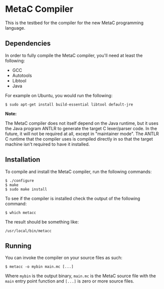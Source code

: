 MetaC Compiler
=============

This is the testbed for the compiler for the new MetaC programming language.

Dependencies
-----------

In order to fully compile the MetaC compiler, you'll need at least the
following:

* GCC
* Autotools
* Libtool
* Java

For example on Ubuntu, you would run the following:

    $ sudo apt-get install build-essential libtool default-jre

__Note:__

The MetaC compiler does not itself depend on the Java runtime, but it uses the
Java program ANTLR to generate the target C lexer/parser code. In the future,
it will not be required at all, except in "maintainer mode". The ANTLR C runtime
that the compiler uses is compiled directly in so that the target machine isn't
required to have it installed.

Installation
-----------

To compile and install the MetaC compiler, run the following commands:

    $ ./configure
    $ make
    $ sudo make install

To see if the compiler is installed check the output of the following command:

    $ which metacc

The result should be something like:

    /usr/local/bin/metacc

Running
------

You can invoke the compiler on your source files as such:

    $ metacc -o mybin main.mc [...]

Where `mybin` is the output binary, `main.mc` is the MetaC source file with
the `main` entry point function and `[...]` is zero or more source files.
